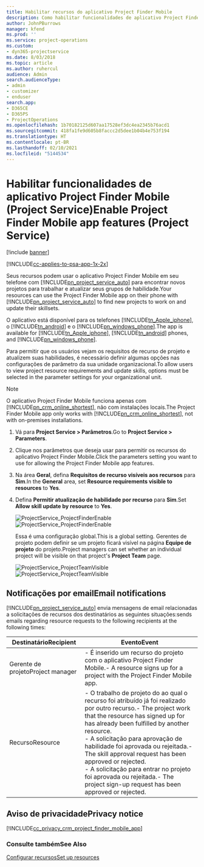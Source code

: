 ```yaml
---
title: Habilitar recursos do aplicativo Project Finder Mobile
description: Como habilitar funcionalidades de aplicativo Project Finder Mobile do Project Service
author: JohnPBurrows
manager: kfend
ms.prod: ''
ms.service: project-operations
ms.custom:
- dyn365-projectservice
ms.date: 8/03/2018
ms.topic: article
ms.author: ruhercul
audience: Admin
search.audienceType:
- admin
- customizer
- enduser
search.app:
- D365CE
- D365PS
- ProjectOperations
ms.openlocfilehash: 1b70182125d607aa17528ef3dc4ea2345b76acd1
ms.sourcegitcommit: 418fa1fe9d605b8faccc2d5dee1b04b4e753f194
ms.translationtype: HT
ms.contentlocale: pt-BR
ms.lasthandoff: 02/10/2021
ms.locfileid: "5144534"
---
```

# <a name="enable-project-finder-mobile-app-features-project-service"></a><span data-ttu-id="c7153-103">Habilitar funcionalidades de aplicativo Project Finder Mobile (Project Service)</span><span class="sxs-lookup"><span data-stu-id="c7153-103">Enable Project Finder Mobile app features (Project Service)</span></span>

[!include [banner](../includes/psa-now-project-operations.md)]

[!INCLUDE[cc-applies-to-psa-app-1x-2x](../includes/cc-applies-to-psa-app-1x-2x.md)]

<span data-ttu-id="c7153-104">Seus recursos podem usar o aplicativo Project Finder Mobile em seu telefone com [!INCLUDE[pn_project_service_auto](../includes/pn-project-service-auto.md)] para encontrar novos projetos para trabalhar e atualizar seus grupos de habilidade.</span><span class="sxs-lookup"><span data-stu-id="c7153-104">Your resources can use the Project Finder Mobile app on their phone with [!INCLUDE[pn_project_service_auto](../includes/pn-project-service-auto.md)] to find new projects to work on and update their skillsets.</span></span>  
  
 <span data-ttu-id="c7153-105">O aplicativo está disponível para os telefones [!INCLUDE[tn_Apple_iphone](../includes/tn-apple-iphone.md)], o [!INCLUDE[tn_android](../includes/tn-android.md)] e o [!INCLUDE[pn_windows_phone](../includes/pn-windows-phone.md)].</span><span class="sxs-lookup"><span data-stu-id="c7153-105">The app is available for [!INCLUDE[tn_Apple_iphone](../includes/tn-apple-iphone.md)], [!INCLUDE[tn_android](../includes/tn-android.md)] phones, and [!INCLUDE[pn_windows_phone](../includes/pn-windows-phone.md)].</span></span>  
    
 <span data-ttu-id="c7153-106">Para permitir que os usuários vejam os requisitos de recurso de projeto e atualizem suas habilidades, é necessário definir algumas opções nas configurações de parâmetro da sua unidade organizacional.</span><span class="sxs-lookup"><span data-stu-id="c7153-106">To allow users to view project resource requirements and update skills, options must be selected in the parameter settings for your organizational unit.</span></span>
  
> [!NOTE]
>  <span data-ttu-id="c7153-107">O aplicativo Project Finder Mobile funciona apenas com [!INCLUDE[pn_crm_online_shortest](../includes/pn-crm-online-shortest.md)], não com instalações locais.</span><span class="sxs-lookup"><span data-stu-id="c7153-107">The Project Finder Mobile app only works with [!INCLUDE[pn_crm_online_shortest](../includes/pn-crm-online-shortest.md)], not with on-premises installations.</span></span>  
  
1. <span data-ttu-id="c7153-108">Vá para **Project Service > Parâmetros**.</span><span class="sxs-lookup"><span data-stu-id="c7153-108">Go to **Project Service > Parameters**.</span></span>  
  
2. <span data-ttu-id="c7153-109">Clique nos parâmetros que deseja usar para permitir os recursos do aplicativo Project Finder Mobile.</span><span class="sxs-lookup"><span data-stu-id="c7153-109">Click the parameters setting you want to use for allowing the Project Finder Mobile app features.</span></span>  
  
3. <span data-ttu-id="c7153-110">Na área **Geral**, defina **Requisitos de recurso visíveis aos recursos** para **Sim**.</span><span class="sxs-lookup"><span data-stu-id="c7153-110">In the **General** area, set **Resource requirements visible to resources** to **Yes**.</span></span>  
  
4. <span data-ttu-id="c7153-111">Defina **Permitir atualização de habilidade por recurso** para **Sim**.</span><span class="sxs-lookup"><span data-stu-id="c7153-111">Set **Allow skill update by resource** to **Yes**.</span></span>  
  
   <span data-ttu-id="c7153-112">![ProjectService_ProjectFinderEnable](../psa/media/project-service-project-finder-enable.png "ProjectService_ProjectFinderEnable")</span><span class="sxs-lookup"><span data-stu-id="c7153-112">![ProjectService_ProjectFinderEnable](../psa/media/project-service-project-finder-enable.png "ProjectService_ProjectFinderEnable")</span></span>  
  
   <span data-ttu-id="c7153-113">Essa é uma configuração global.</span><span class="sxs-lookup"><span data-stu-id="c7153-113">This is a global setting.</span></span> <span data-ttu-id="c7153-114">Gerentes de projeto podem definir se um projeto ficará visível na página **Equipe de projeto** do projeto.</span><span class="sxs-lookup"><span data-stu-id="c7153-114">Project managers can set whether an individual project will be visible on that project's **Project Team** page.</span></span>  
  
   <span data-ttu-id="c7153-115">![ProjectService_ProjectTeamVisible](../psa/media/project-service-project-team-visible.png "ProjectService_ProjectTeamVisible")</span><span class="sxs-lookup"><span data-stu-id="c7153-115">![ProjectService_ProjectTeamVisible](../psa/media/project-service-project-team-visible.png "ProjectService_ProjectTeamVisible")</span></span>  
  
## <a name="email-notifications"></a><span data-ttu-id="c7153-116">Notificações por email</span><span class="sxs-lookup"><span data-stu-id="c7153-116">Email notifications</span></span>  
 [!INCLUDE[pn_project_service_auto](../includes/pn-project-service-auto.md)] <span data-ttu-id="c7153-117">envia mensagens de email relacionadas a solicitações de recursos dos destinatários as seguintes situações:</span><span class="sxs-lookup"><span data-stu-id="c7153-117">sends emails regarding resource requests to the following recipients at the following times:</span></span>  
  
|<span data-ttu-id="c7153-118">Destinatário</span><span class="sxs-lookup"><span data-stu-id="c7153-118">Recipient</span></span>|<span data-ttu-id="c7153-119">Evento</span><span class="sxs-lookup"><span data-stu-id="c7153-119">Event</span></span>|  
|---------------|-----------|  
|<span data-ttu-id="c7153-120">Gerente de projeto</span><span class="sxs-lookup"><span data-stu-id="c7153-120">Project manager</span></span>|<span data-ttu-id="c7153-121">- É inserido um recurso do projeto com o aplicativo Project Finder Mobile.</span><span class="sxs-lookup"><span data-stu-id="c7153-121">- A resource signs up for a project with the Project Finder Mobile app.</span></span>|  
|<span data-ttu-id="c7153-122">Recurso</span><span class="sxs-lookup"><span data-stu-id="c7153-122">Resource</span></span>|<span data-ttu-id="c7153-123">- O trabalho de projeto do ao qual o recurso foi atribuído já foi realizado por outro recurso.</span><span class="sxs-lookup"><span data-stu-id="c7153-123">- The project work that the resource has signed up for has already been fulfilled by another resource.</span></span><br /><span data-ttu-id="c7153-124">- A solicitação para aprovação de habilidade foi aprovada ou rejeitada.</span><span class="sxs-lookup"><span data-stu-id="c7153-124">- The skill approval request has been approved or rejected.</span></span><br /><span data-ttu-id="c7153-125">- A solicitação para entrar no projeto foi aprovada ou rejeitada.</span><span class="sxs-lookup"><span data-stu-id="c7153-125">- The project sign-up request has been approved or rejected.</span></span>|  
  
## <a name="privacy-notice"></a><span data-ttu-id="c7153-126">Aviso de privacidade</span><span class="sxs-lookup"><span data-stu-id="c7153-126">Privacy notice</span></span>  
 [!INCLUDE[cc_privacy_crm_project_finder_mobile_app](../includes/cc-privacy-crm-project-finder-mobile-app.md)]  
  
### <a name="see-also"></a><span data-ttu-id="c7153-127">Consulte também</span><span class="sxs-lookup"><span data-stu-id="c7153-127">See Also</span></span>  
 [<span data-ttu-id="c7153-128">Configurar recursos</span><span class="sxs-lookup"><span data-stu-id="c7153-128">Set up resources</span></span>](../psa/set-up-resources.md)
